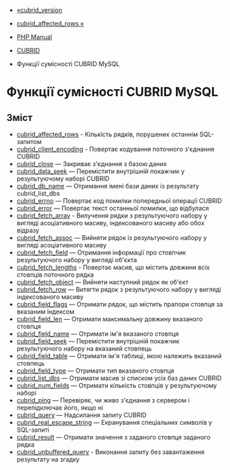 - [«cubrid_version](function.cubrid-version.md)
- [cubrid_affected_rows »](function.cubrid-affected-rows.md)

- [PHP Manual](index.md)
- [CUBRID](book.cubrid.md)
- Функції сумісності CUBRID MySQL

# Функції сумісності CUBRID MySQL

## Зміст

- [cubrid_affected_rows](function.cubrid-affected-rows.md) -
Кількість рядків, порушених останнім SQL-запитом
- [cubrid_client_encoding](function.cubrid-client-encoding.md) -
Повертає кодування поточного з'єднання CUBRID
- [cubrid_close](function.cubrid-close.md) — Закриває з'єднання з
базою даних
- [cubrid_data_seek](function.cubrid-data-seek.md) — Перемістити
внутрішній покажчик у результуючому наборі CUBRID
- [cubrid_db_name](function.cubrid-db-name.md) — Отримання імені
бази даних із результату cubrid_list_dbs
- [cubrid_errno](function.cubrid-errno.md) — Повертає код помилки
попередньої операції CUBRID
- [cubrid_error](function.cubrid-error.md) — Повертає текст
останньої помилки, що відбулася
- [cubrid_fetch_array](function.cubrid-fetch-array.md) - Вилучення
рядки з результуючого набору у вигляді асоціативного масиву,
індексованого масиву або обох відразу
- [cubrid_fetch_assoc](function.cubrid-fetch-assoc.md) — Вийняти
рядок із результуючого набору у вигляді асоціативного масиву
- [cubrid_fetch_field](function.cubrid-fetch-field.md) — Отримання
інформації про стовпчик результуючого набору у вигляді об'єкта
- [cubrid_fetch_lengths](function.cubrid-fetch-lengths.md) -
Повертає масив, що містить довжини всіх стовпців поточного рядка
- [cubrid_fetch_object](function.cubrid-fetch-object.md) — Вийняти
наступний рядок як об'єкт
- [cubrid_fetch_row](function.cubrid-fetch-row.md) — Витягти рядок
з результуючого набору у вигляді індексованого масиву
- [cubrid_field_flags](function.cubrid-field-flags.md) — Отримати
рядок, що містить прапори стовпця за вказаним індексом
- [cubrid_field_len](function.cubrid-field-len.md) — Отримати
максимальну довжину вказаного стовпця
- [cubrid_field_name](function.cubrid-field-name.md) — Отримати ім'я
вказаного стовпця
- [cubrid_field_seek](function.cubrid-field-seek.md) — Перемістити
внутрішній покажчик результуючого набору на вказаний стовпець
- [cubrid_field_table](function.cubrid-field-table.md) — Отримати
ім'я таблиці, якою належить вказаний стовпець
- [cubrid_field_type](function.cubrid-field-type.md) — Отримати тип
вказаного стовпця
- [cubrid_list_dbs](function.cubrid-list-dbs.md) — Отримати масив
зі списком усіх баз даних CUBRID
- [cubrid_num_fields](function.cubrid-num-fields.md) — Отримати
кількість стовпців у результуючому наборі
- [cubrid_ping](function.cubrid-ping.md) — Перевіряє, чи живо
з'єднання з сервером і перепідключає його, якщо ні
- [cubrid_query](function.cubrid-query.md) — Надсилання запиту CUBRID
- [cubrid_real_escape_string](function.cubrid-real-escape-string.md)
— Екранування спеціальних символів у SQL-запиті
- [cubrid_result](function.cubrid-result.md) — Отримати значення з
заданого стовпця заданого рядка
- [cubrid_unbuffered_query](function.cubrid-unbuffered-query.md) -
Виконання запиту без завантаження результату на згадку
